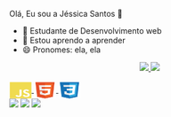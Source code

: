   Olá, Eu sou a Jéssica Santos 👋


- 🔭 Estudante de Desenvolvimento web
- 🌱 Estou aprendo a aprender
- 😄 Pronomes: ela, ela


<div align="center">
  <a href="https://github.com/jessica-sant">
  <img height="150em" src="https://github-readme-stats.vercel.app/api?username=jessica-sant&show_icons=true&theme=dracula&include_all_commits=true&count_private=true"/>
  <img height="150em" src="https://github-readme-stats.vercel.app/api/top-langs/?username=jessica-sant&layout=compact&langs_count=7&theme=dracula"/>
</div>

<div style="display: inline_block"><br>
  <img align="center" alt="jessica-Js" height="30" width="40" src="https://raw.githubusercontent.com/devicons/devicon/master/icons/javascript/javascript-plain.svg">
  <img align="center" alt="jessica-HTML" height="30" width="40" src="https://raw.githubusercontent.com/devicons/devicon/master/icons/html5/html5-original.svg">
  <img align="center" alt="jessica-CSS" height="30" width="40" src="https://raw.githubusercontent.com/devicons/devicon/master/icons/css3/css3-original.svg">
</div>

<div>
 <a href="https://www.instagram.com/_jessicasantos20/" target="_blank"><img src="https://img.shields.io/badge/-Instagram-%23E4405F?style=for-the-badge&logo=instagram&logoColor=white" target="_blank"></a>
 <a href="https://www.linkedin.com/in/jessicasantt/" target="_blank"><img src="https://img.shields.io/badge/-LinkedIn-%230077B5?style=for-the-badge&logo=linkedin&logoColor=white" target="_blank"></a> 
   <a href = "mailto:jessicasantos1856@gmail.com"><img src="https://img.shields.io/badge/-Gmail-%23333?style=for-the-badge&logo=gmail&logoColor=white" target="_blank"></a>
</div>
